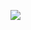 ![](https://github.com/nondejus/bemoeigurus-at-work/blob/main/studionondejus%20%C2%A9%202020/ArtBoard%20Image%20(105).jpg)

